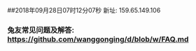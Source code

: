 ##2018年09月28日07时12分07秒 新址: 159.65.149.106
### 兔友常见问题及解答: https://github.com/wanggonging/d/blob/w/FAQ.md
